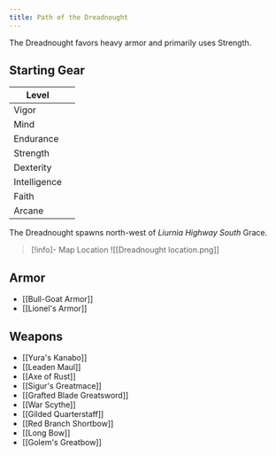 ```yaml
---
title: Path of the Dreadnought
---
```


The Dreadnought favors heavy armor and primarily uses Strength.

## Starting Gear

| Level |  |
| ---- | ---- |
| Vigor |  |
| Mind |  |
| Endurance |  |
| Strength |  |
| Dexterity |  |
| Intelligence |  |
| Faith |  |
| Arcane |  |

The Dreadnought spawns north-west of _Liurnia Highway South_ Grace.

> [!info]- Map Location
> ![[Dreadnought location.png]]

## Armor
- [[Bull-Goat Armor]]
- [[Lionel's Armor]]
## Weapons

- [[Yura's Kanabo]]
- [[Leaden Maul]]
- [[Axe of Rust]]
- [[Sigur's Greatmace]]
- [[Grafted Blade Greatsword]]
- [[War Scythe]]
- [[Gilded Quarterstaff]]
- [[Red Branch Shortbow]]
- [[Long Bow]]
- [[Golem's Greatbow]]

